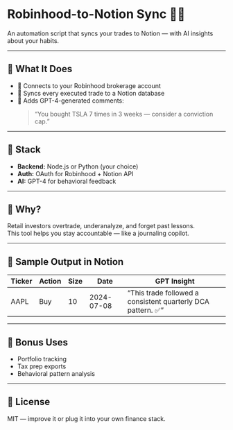 # Robinhood-to-Notion Sync 🧾🧠

An automation script that syncs your trades to Notion — with AI insights about your habits.

---

## 🔄 What It Does

- 🏦 Connects to your Robinhood brokerage account  
- 🧾 Syncs every executed trade to a Notion database  
- 🤖 Adds GPT-4-generated comments:  
  > “You bought TSLA 7 times in 3 weeks — consider a conviction cap.”

---

## 🔌 Stack

- **Backend:** Node.js or Python (your choice)  
- **Auth:** OAuth for Robinhood + Notion API  
- **AI:** GPT-4 for behavioral feedback

---

## 🧠 Why?

Retail investors overtrade, underanalyze, and forget past lessons.  
This tool helps you stay accountable — like a journaling copilot.

---

## 🧪 Sample Output in Notion

| Ticker | Action | Size | Date | GPT Insight |
|--------|--------|------|------|-------------|
| AAPL   | Buy    | 10   | 2024-07-08 | “This trade followed a consistent quarterly DCA pattern. ✅” |

---

## 💼 Bonus Uses

- Portfolio tracking  
- Tax prep exports  
- Behavioral pattern analysis

---

## 📄 License

MIT — improve it or plug it into your own finance stack.

